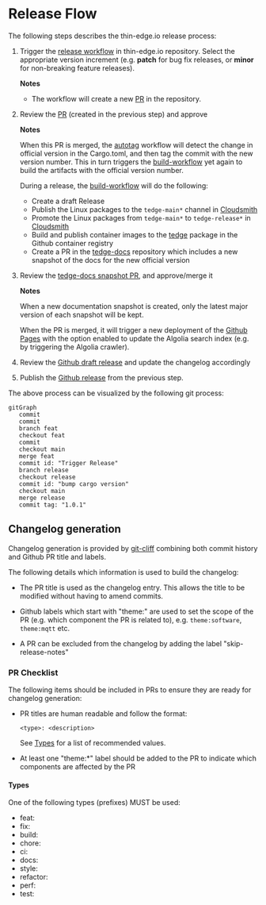 # Release Flow

The following steps describes the thin-edge.io release process:

1. Trigger the [release workflow](https://github.com/thin-edge/thin-edge.io/actions/workflows/release.yml) in thin-edge.io repository. Select the appropriate version increment (e.g. **patch** for bug fix releases, or **minor** for non-breaking feature releases).

   **Notes**

   * The workflow will create a new [PR](https://github.com/thin-edge/thin-edge.io/pulls) in the repository.

2. Review the [PR](https://github.com/thin-edge/thin-edge.io/pulls) (created in the previous step) and approve

   **Notes**

   When this PR is merged, the [autotag](/.github/workflows/autotag.yml) workflow will detect the change in official version in the Cargo.toml, and then tag the commit with the new version number. This in turn triggers the [build-workflow](https://github.com/thin-edge/thin-edge.io/actions/workflows/build-workflow.yml) yet again to build the artifacts with the official version number.

   During a release, the [build-workflow](https://github.com/thin-edge/thin-edge.io/actions/workflows/build-workflow.yml) will do the following:

   * Create a draft Release
   * Publish the Linux packages to the `tedge-main*` channel in [Cloudsmith](https://cloudsmith.io/~thinedge/repos/)
   * Promote the Linux packages from `tedge-main*` to `tedge-release*` in [Cloudsmith](https://cloudsmith.io/~thinedge/repos/)
   * Build and publish container images to the [tedge](https://github.com/thin-edge/thin-edge.io/pkgs/container/tedge) package in the Github container registry
   * Create a PR in the [tedge-docs](https://github.com/thin-edge/tedge-docs/pulls) repository which includes a new snapshot of the docs for the new official version

3. Review the [tedge-docs snapshot PR](https://github.com/thin-edge/tedge-docs/pulls), and approve/merge it

   **Notes**

   When a new documentation snapshot is created, only the latest major version of each snapshot will be kept.

   When the PR is merged, it will trigger a new deployment of the [Github Pages](https://github.com/thin-edge/thin-edge.io/actions/workflows/gh-pages.yml) with the option enabled to update the Algolia search index (e.g. by triggering the Algolia crawler).

4. Review the [Github draft release](https://github.com/thin-edge/thin-edge.io/releases) and update the changelog accordingly

5. Publish the [Github release](https://github.com/thin-edge/thin-edge.io/releases) from the previous step.


The above process can be visualized by the following git process:

```mermaid
gitGraph
   commit
   commit
   branch feat
   checkout feat
   commit
   checkout main
   merge feat
   commit id: "Trigger Release"
   branch release
   checkout release
   commit id: "bump cargo version"
   checkout main
   merge release
   commit tag: "1.0.1"
```


## Changelog generation

Changelog generation is provided by [git-cliff](https://github.com/orhun/git-cliff) combining both commit history and Github PR title and labels.

The following details which information is used to build the changelog:

* The PR title is used as the changelog entry. This allows the title to be modified without having to amend commits.

* Github labels which start with "theme:" are used to set the scope of the PR (e.g. which component the PR is related to), e.g. `theme:software`, `theme:mqtt` etc.

* A PR can be excluded from the changelog by adding the label "skip-release-notes"


### PR Checklist

The following items should be included in PRs to ensure they are ready for changelog generation:

* PR titles are human readable and follow the format:

   ```
   <type>: <description>
   ```

   See [Types](./RELEASE.md#types) for a list of recommended values.

* At least one "theme:*" label should be added to the PR to indicate which components are affected by the PR

#### Types

One of the following types (prefixes) MUST be used:

* feat:
* fix:
* build:
* chore:
* ci:
* docs:
* style:
* refactor:
* perf:
* test:
